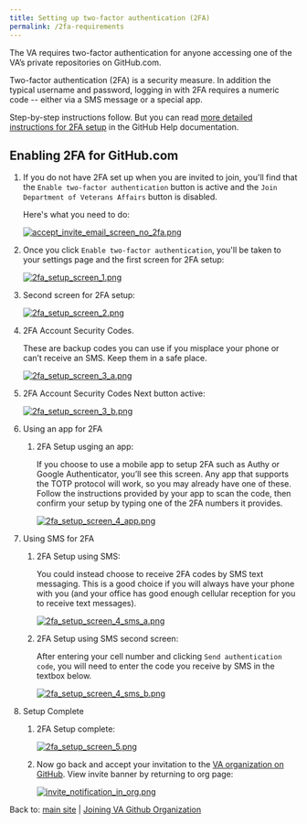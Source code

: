 ```yaml
---
title: Setting up two-factor authentication (2FA)
permalink: /2fa-requirements
---
```


The VA requires two-factor authentication for anyone accessing one of the VA’s private repositories on GitHub.com. 

Two-factor authentication (2FA) is a security measure. In addition the typical username and password, logging in with 2FA requires a numeric code -- either via a SMS message or a special app.

Step-by-step instructions follow. But you can read [more detailed instructions for 2FA setup][1] in the GitHub Help documentation.

## Enabling 2FA for GitHub.com

1. If you do not have 2FA set up when you are invited to join, you'll find that the `Enable two-factor authentication` button is active and the `Join Department of Veterans Affairs` button is disabled.

    Here's what you need to do:

    [![accept\_invite\_email\_screen\_no\_2fa.png][image-1]][2]

2. Once you click `Enable two-factor authentication`, you'll be taken to your settings page and the first screen for 2FA setup:

    [![2fa\_setup\_screen\_1.png][image-2]][3]

3. Second screen for 2FA setup:

    [![2fa\_setup\_screen\_2.png][image-3]][4]

4. 2FA Account Security Codes.

    These are backup codes you can use if you misplace your phone or can’t receive an SMS. Keep them in a safe place.

    [![2fa\_setup\_screen\_3\_a.png][image-4]][5]

5. 2FA Account Security Codes Next button active: 

    [![2fa\_setup\_screen\_3\_b.png][image-5]][6]

6. Using an app for 2FA

    1. 2FA Setup usging an app: 

        If you choose to use a mobile app to setup 2FA such as Authy or Google Authenticator, you’ll see this screen. Any app that supports the TOTP protocol will work, so you may already have one of these. Follow the instructions provided by your app to scan the code, then confirm your setup by typing one of the 2FA numbers it provides.

        [![2fa\_setup\_screen\_4\_app.png][image-6]][7]

7. Using SMS for 2FA

    1. 2FA Setup using SMS: 

        You could instead choose to receive 2FA codes by SMS text messaging. This is a good choice if you will always have your phone with you (and your office has good enough cellular reception for you to receive text messages).

        [![2fa\_setup\_screen\_4\_sms\_a.png][image-7]][8]

    2. 2FA Setup using SMS second screen: 

        After entering your cell number and clicking `Send authentication code`, you will need to enter the code you receive by SMS in the textbox below.

        [![2fa\_setup\_screen\_4\_sms\_b.png][image-8]][9]

8. Setup Complete

    1. 2FA Setup complete: 

        [![2fa\_setup\_screen\_5.png][image-9]][10]

    2. Now go back and accept your invitation to the [VA organization on GitHub][11]. View invite banner by returning to org page: 

        [![invite\_notification\_in\_org.png][image-10]][12]

Back to: [main site]({{site.baseurl}}/) | [Joining VA Github Organization]({{site.baseurl}}/join-va-org/)

[1]: https://help.github.com/en/articles/configuring-two-factor-authentication
[2]: {{site.baseurl}}/images/2fa/accept_invite_email_screen_no_2fa.png
[3]: {{site.baseurl}}/images/2fa/2fa_setup_screen_1.png
[4]: {{site.baseurl}}/images/2fa/2fa_setup_screen_2.png
[5]: {{site.baseurl}}/images/2fa/2fa_setup_screen_3_a.png
[6]: {{site.baseurl}}/images/2fa/2fa_setup_screen_3_b.png
[7]: {{site.baseurl}}/images/2fa/2fa_setup_screen_4_app.png
[8]: {{site.baseurl}}/images/2fa/2fa_setup_screen_4_sms_a.png
[9]: {{site.baseurl}}/images/2fa/2fa_setup_screen_4_sms_b.png
[10]: {{site.baseurl}}/images/2fa/2fa_setup_screen_5.png
[11]: https://github.com/department-of-veterans-affairs
[12]: {{site.baseurl}}/images/2fa/invite_notification_in_org.png

[image-1]: {{site.baseurl}}/images/2fa/accept_invite_email_screen_no_2fa.png
[image-2]: {{site.baseurl}}/images/2fa/2fa_setup_screen_1.png
[image-3]: {{site.baseurl}}/images/2fa/2fa_setup_screen_2.png
[image-4]: {{site.baseurl}}/images/2fa/2fa_setup_screen_3_a.png
[image-5]: {{site.baseurl}}/images/2fa/2fa_setup_screen_3_b.png
[image-6]: {{site.baseurl}}/images/2fa/2fa_setup_screen_4_app.png
[image-7]: {{site.baseurl}}/images/2fa/2fa_setup_screen_4_sms_a.png
[image-8]: {{site.baseurl}}/images/2fa/2fa_setup_screen_4_sms_b.png
[image-9]: {{site.baseurl}}/images/2fa/2fa_setup_screen_5.png
[image-10]: {{site.baseurl}}/images/2fa/invite_notification_in_org.png
